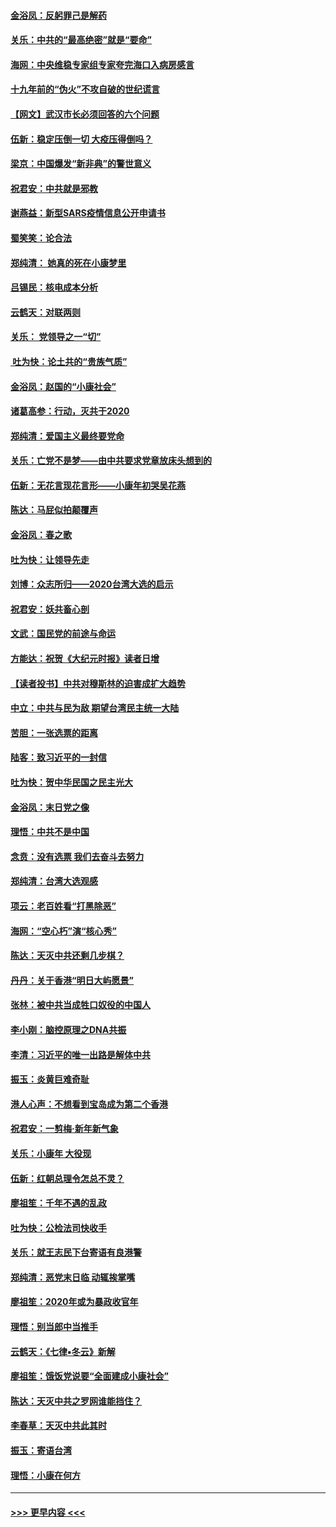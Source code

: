 #### [金浴凤：反躬罪己是解药](../pages/nsc993/n11820280.md?t=01260255) 
#### [关乐：中共的“最高绝密”就是“要命”](../pages/nsc993/n11816946.md?t=01260255) 
#### [海网：中央维稳专家组专家夸完海口入病房感言](../pages/nsc993/n11815138.md?t=01260255) 
#### [十九年前的“伪火”不攻自破的世纪谎言](../pages/nsc993/n11813238.md?t=01260255) 
#### [【网文】武汉市长必须回答的六个问题](../pages/nsc993/n11813848.md?t=01260255) 
#### [伍新：稳定压倒一切 大疫压得倒吗？](../pages/nsc993/n11812634.md?t=01260255) 
#### [梁京：中国爆发“新非典”的警世意义](../pages/nsc993/n11812554.md?t=01260255) 
#### [祝君安：中共就是邪教](../pages/nsc993/n11812431.md?t=01260255) 
#### [谢燕益：新型SARS疫情信息公开申请书](../pages/nsc993/n11808840.md?t=01260255) 
#### [蜀笑笑：论合法](../pages/nsc993/n11808064.md?t=01260255) 
#### [郑纯清： 她真的死在小康梦里](../pages/nsc993/n11806623.md?t=01260255) 
#### [吕锡民：核电成本分析](../pages/nsc993/n11806284.md?t=01260255) 
#### [云鹤天：对联两则](../pages/nsc993/n11805957.md?t=01260255) 
#### [关乐： 党领导之一“切”](../pages/nsc993/n11804505.md?t=01260255) 
#### [ 吐为快：论土共的“贵族气质”](../pages/nsc993/n11804490.md?t=01260255) 
#### [金浴凤：赵国的“小康社会”](../pages/nsc993/n11804452.md?t=01260255) 
#### [诸葛高参：行动，灭共于2020](../pages/nsc993/n11804120.md?t=01260255) 
#### [郑纯清：爱国主义最终要党命](../pages/nsc993/n11802197.md?t=01260255) 
#### [关乐：亡党不是梦——由中共要求党章放床头想到的](../pages/nsc993/n11802156.md?t=01260255) 
#### [伍新：无花言现花言形——小康年初哭吴花燕](../pages/nsc993/n11800044.md?t=01260255) 
#### [陈达：马屁似拍颠覆声](../pages/nsc993/n11800010.md?t=01260255) 
#### [金浴凤：春之歌](../pages/nsc993/n11797687.md?t=01260255) 
#### [吐为快：让领导先走](../pages/nsc993/n11797512.md?t=01260255) 
#### [刘博：众志所归——2020台湾大选的启示](../pages/nsc993/n11796878.md?t=01260255) 
#### [祝君安：妖共畜心剖](../pages/nsc993/n11794273.md?t=01260255) 
#### [文武：国民党的前途与命运](../pages/nsc993/n11794198.md?t=01260255) 
#### [方能达：祝贺《大纪元时报》读者日增](../pages/nsc993/n11793807.md?t=01260255) 
#### [【读者投书】中共对穆斯林的迫害成扩大趋势](../pages/nsc993/n11791371.md?t=01260255) 
#### [中立：中共与民为敌 期望台湾民主统一大陆](../pages/nsc993/n11790392.md?t=01260255) 
#### [苦胆：一张选票的距离](../pages/nsc993/n11788914.md?t=01260255) 
#### [陆客：致习近平的一封信](../pages/nsc993/n11788867.md?t=01260255) 
#### [吐为快：贺中华民国之民主光大](../pages/nsc993/n11788618.md?t=01260255) 
#### [金浴凤：末日党之像](../pages/nsc993/n11787475.md?t=01260255) 
#### [理悟：中共不是中国](../pages/nsc993/n11787463.md?t=01260255) 
#### [念贲：没有选票  我们去奋斗去努力](../pages/nsc993/n11787398.md?t=01260255) 
#### [郑纯清：台湾大选观感](../pages/nsc993/n11786210.md?t=01260255) 
#### [项云：老百姓看“打黑除恶”](../pages/nsc993/n11785398.md?t=01260255) 
#### [海网：“空心朽”演“核心秀”](../pages/nsc993/n11783874.md?t=01260255) 
#### [陈达：天灭中共还剩几步棋？](../pages/nsc993/n11783719.md?t=01260255) 
#### [丹丹：关于香港“明日大屿愿景”](../pages/nsc993/n11783273.md?t=01260255) 
#### [张林：被中共当成牲口奴役的中国人](../pages/nsc993/n11782397.md?t=01260255) 
#### [李小刚：脑控原理之DNA共振](../pages/nsc993/n11780962.md?t=01260255) 
#### [李清：习近平的唯一出路是解体中共](../pages/nsc993/n11780866.md?t=01260255) 
#### [振玉：炎黄巨难奇耻](../pages/nsc993/n11779632.md?t=01260255) 
#### [港人心声：不想看到宝岛成为第二个香港](../pages/nsc993/n11778817.md?t=01260255) 
#### [祝君安：一剪梅‧新年新气象](../pages/nsc993/n11776340.md?t=01260255) 
#### [关乐：小康年 大役现](../pages/nsc993/n11774213.md?t=01260255) 
#### [伍新：红朝总理令怎总不灵？](../pages/nsc993/n11770813.md?t=01260255) 
#### [廖祖笙：千年不遇的乱政](../pages/nsc993/n11770373.md?t=01260255) 
#### [吐为快：公检法司快收手](../pages/nsc993/n11770359.md?t=01260255) 
#### [关乐：就王志民下台寄语有良港警](../pages/nsc993/n11769903.md?t=01260255) 
#### [郑纯清：恶党末日临 动辄挨掌嘴](../pages/nsc993/n11769356.md?t=01260255) 
#### [廖祖笙：2020年或为暴政收官年](../pages/nsc993/n11768216.md?t=01260255) 
#### [理悟：别当郎中当推手](../pages/nsc993/n11768243.md?t=01260255) 
#### [云鹤天：《七律▪冬云》新解](../pages/nsc993/n11768204.md?t=01260255) 
#### [廖祖笙：饿饭党说要“全面建成小康社会”](../pages/nsc993/n11767482.md?t=01260255) 
#### [陈达：天灭中共之罗网谁能挡住？](../pages/nsc993/n11767465.md?t=01260255) 
#### [李春草：天灭中共此其时](../pages/nsc993/n11767452.md?t=01260255) 
#### [振玉：寄语台湾](../pages/nsc993/n11767432.md?t=01260255) 
#### [理悟：小康在何方](../pages/nsc993/n11767394.md?t=01260255) 

----
#### [ >>> 更早内容 <<< ](../indexes/nsc993-earlier.md)
